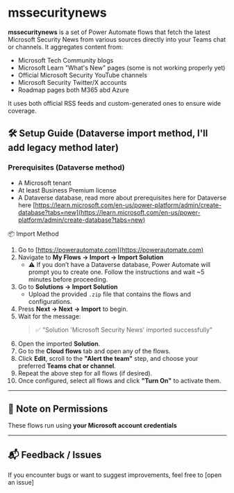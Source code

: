 # mssecuritynews

**mssecuritynews** is a set of Power Automate flows that fetch the latest Microsoft Security News from various sources directly into your Teams chat or channels. It aggregates content from:

- Microsoft Tech Community blogs  
- Microsoft Learn "What's New" pages (some is not working properly yet) 
- Official Microsoft Security YouTube channels  
- Microsoft Security Twitter/X accounts
- Roadmap pages both M365 abd Azure

It uses both official RSS feeds and custom-generated ones to ensure wide coverage.

## 🛠 Setup Guide (Dataverse import method, I'll add legacy method later)

### Prerequisites (Dataverse method)

- A Microsoft tenant    
- At least Business Premium license 
- A Dataverse database, read more about prerequisites here for Dataverse here [https://learn.microsoft.com/en-us/power-platform/admin/create-database?tabs=new](https://learn.microsoft.com/en-us/power-platform/admin/create-database?tabs=new)


📦 Import Method

1. Go to [https://powerautomate.com](https://powerautomate.com)
2. Navigate to **My Flows → Import → Import Solution**
   - ⚠️ If you don’t have a Dataverse database, Power Automate will prompt you to create one. Follow the instructions and wait ~5 minutes before proceeding.
3. Go to **Solutions → Import Solution**
   - Upload the provided `.zip` file that contains the flows and configurations.
4. Press **Next → Next → Import** to begin.
5. Wait for the message:
   > ✅ "Solution 'Microsoft Security News' imported successfully"
6. Open the imported **Solution**.
7. Go to the **Cloud flows** tab and open any of the flows.
8. Click **Edit**, scroll to the **"Alert the team"** step, and choose your preferred **Teams chat or channel**.
9. Repeat the above step for all flows (if desired).
10. Once configured, select all flows and click **"Turn On"** to activate them.

---

## 🔐 Note on Permissions

These flows run using **your Microsoft account credentials**

---

## 📬 Feedback / Issues

If you encounter bugs or want to suggest improvements, feel free to [open an issue]

